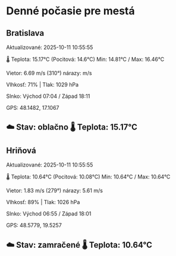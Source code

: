 ﻿# Denné počasie pre mestá

## Bratislava
Aktualizované: 2025-10-11 10:55:55

🌡️ Teplota: 15.17°C 
(Pocitová: 14.6°C)
Min: 14.81°C / Max: 16.46°C

Vietor: 6.69 m/s    (310°) 
nárazy:  m/s

Vlhkosť: 71% | Tlak: 1029 hPa

Slnko: Východ 07:04 / Západ 18:11

GPS: 48.1482, 17.1067

☁️ Stav: oblačno        🌡️ Teplota: 15.17°C
---

## Hriňová
Aktualizované: 2025-10-11 10:55:55

🌡️ Teplota: 10.64°C 
(Pocitová: 10.08°C)
Min: 10.64°C / Max: 10.64°C

Vietor: 1.83 m/s (279°)
nárazy: 5.61 m/s

Vlhkosť: 89% | Tlak: 1026 hPa

Slnko: Východ 06:55 / Západ 18:01

GPS: 48.5779, 19.5257

☁️ Stav: zamračené        🌡️ Teplota: 10.64°C
---
